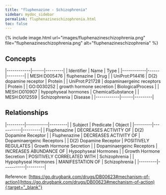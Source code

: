 ```yaml
---
title: "fluphenazine - Schizophrenia"
sidebar: mydoc_sidebar
permalink: fluphenazineschizophrenia.html
toc: false 
---
```


{% include image.html url="images/fluphenazineschizophrenia.png" file="fluphenazineschizophrenia.png" alt="fluphenazineschizophrenia" %}

## Concepts

|------------|------|---------|
| Identifier | Name | Type    |
|------------|------|---------|
| MESH:D005476 | fluphenazine | Drug |
| UniProt:P14416 | D(2) dopamine receptor | Protein |
| UniProt:P21728 | dopaminaergeinc receptors | Protein |
| GO:0030252 | growth hormone secretion | BiologicalProcess |
| MESH:D010907 | hypophyseal hormones | ChemicalSubstance |
| MESH:D012559 | Schizophrenia | Disease |
|------------|------|---------|

## Relationships

|---------|-----------|---------|
| Subject | Predicate | Object  |
|---------|-----------|---------|
| Fluphenazine | DECREASES ACTIVITY OF | D(2) Dopamine Receptor |
| Fluphenazine | DECREASES ACTIVITY OF | Dopaminaergeinc Receptors |
| D(2) Dopamine Receptor | POSITIVELY REGULATES | Growth Hormone Secretion |
| Dopaminaergeinc Receptors | INCREASES ABUNDANCE OF | Hypophyseal Hormones |
| Growth Hormone Secretion | POSITIVELY CORRELATED WITH | Schizophrenia |
| Hypophyseal Hormones | MANIFESTATION OF | Schizophrenia |
|---------|-----------|---------|

Reference: [https://go.drugbank.com/drugs/DB00623#mechanism-of-action](https://go.drugbank.com/drugs/DB00623#mechanism-of-action){:target="_blank"}